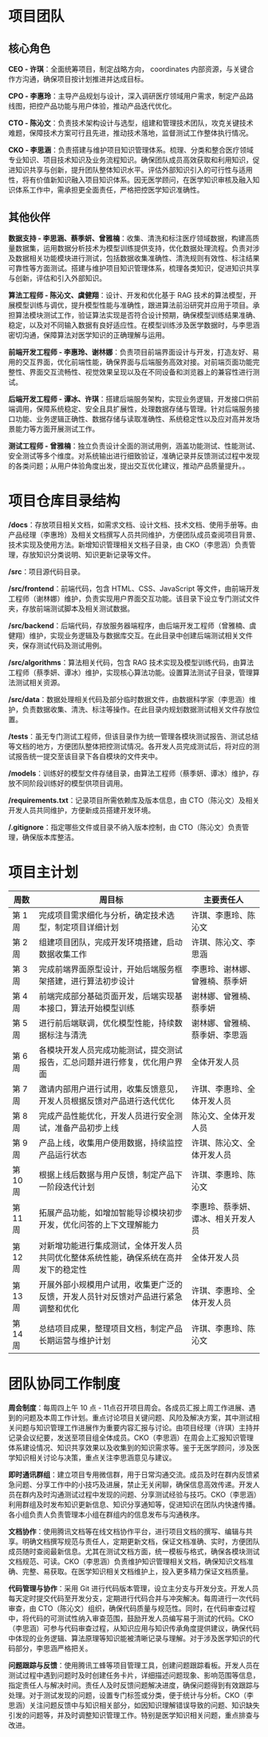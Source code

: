 # 项目团队

## 核心角色

**CEO - 许琪**：全面统筹项目，制定战略方向， coordinates 内部资源，与关键合作方沟通，确保项目按计划推进并达成目标。

**CPO - 李惠玲**：主导产品规划与设计，深入调研医疗领域用户需求，制定产品路线图，把控产品功能与用户体验，推动产品迭代优化。

**CTO - 陈沁文**：负责技术架构设计与选型，组建和管理技术团队，攻克关键技术难题，保障技术方案可行且先进，推动技术落地，监督测试工作整体执行情况。

**CKO - 李思涵**：负责搭建与维护项目知识管理体系。梳理、分类和整合医疗领域专业知识、项目技术知识及业务流程知识。确保团队成员高效获取和利用知识，促进知识共享与创新，提升团队整体知识水平。评估外部知识引入的可行性与适用性，将有价值新知识融入项目知识体系。因无医学顾问，在医学知识审核及融入知识体系工作中，需承担更全面责任，严格把控医学知识准确性。

## 其他伙伴

**数据支持 - 李思涵、蔡季妍、曾雅楠**：收集、清洗和标注医疗领域数据，构建高质量数据集，运用数据分析技术为模型训练提供支持，优化数据处理流程。负责对涉及数据相关功能模块进行测试，包括数据收集准确性、清洗规则有效性、标注结果可靠性等方面测试。搭建与维护项目知识管理体系，梳理各类知识，促进知识共享与创新，评估和引入外部知识。

**算法工程师 - 陈沁文、虞健翔**：设计、开发和优化基于 RAG 技术的算法模型，开展模型训练与调优，提升模型性能与准确性，跟进算法前沿研究并应用于项目。承担算法模块测试工作，验证算法实现是否符合设计预期，确保模型训练结果准确、稳定，以及对不同输入数据有良好适应性。在模型训练涉及医学数据时，与李思涵密切沟通，保障算法对医学知识的正确理解与运用。

**前端开发工程师 - 李惠玲、谢林娜**：负责项目前端界面设计与开发，打造友好、易用的交互界面，优化前端性能，确保界面与后端服务高效对接。对前端页面功能完整性、界面交互流畅性、视觉效果呈现以及在不同设备和浏览器上的兼容性进行测试。

**后端开发工程师 - 谭冰、许琪**：搭建后端服务架构，实现业务逻辑，开发接口供前端调用，保障系统稳定、安全且具扩展性，处理数据存储与管理。针对后端服务接口功能、业务逻辑正确性、数据存储与读取准确性、系统稳定性以及应对高并发场景能力等方面开展测试工作。

**测试工程师 - 曾雅楠**：独立负责设计全面的测试用例，涵盖功能测试、性能测试、安全测试等多个维度。对系统输出进行细致验证，准确记录并反馈测试过程中发现的各类问题；从用户体验角度出发，提出交互优化建议，推动产品质量提升。。



# 项目仓库目录结构

**/docs**：存放项目相关文档，如需求文档、设计文档、技术文档、使用手册等。由产品经理（李惠玲）及相关文档撰写人员共同维护，方便团队成员查阅项目背景、技术实现及使用方法。新增知识管理相关文档子目录，由 CKO（李思涵）负责管理，存放知识分类说明、知识更新记录等文件。

**/src**：项目源代码目录。

**/src/frontend**：前端代码，包含 HTML、CSS、JavaScript 等文件，由前端开发工程师（谢林娜）维护，负责实现用户界面交互功能。该目录下设立专门测试文件夹，存放前端测试脚本及相关测试数据。

**/src/backend**：后端代码，存放服务器端程序，由后端开发工程师（曾雅楠、虞健翔）维护，实现业务逻辑及与数据库交互。在此目录中创建后端测试相关文件夹，保存测试代码及测试用例。

**/src/algorithms**：算法相关代码，包含 RAG 技术实现及模型训练代码，由算法工程师（蔡季妍、谭冰）维护，实现核心算法功能。设置算法测试子目录，管理算法测试相关资源。

**/src/data**：数据处理相关代码及部分临时数据文件，由数据科学家（李思涵）维护，负责数据收集、清洗、标注等操作。在此目录内规划数据测试相关文件存放位置。

**/tests**：虽无专门测试工程师，但该目录作为统一管理各模块测试报告、测试总结等文档的地方，方便团队整体把控测试情况。各开发人员完成测试后，将对应的测试报告统一提交至该目录下各自模块的文件夹中。

**/models**：训练好的模型文件存储目录，由算法工程师（蔡季妍、谭冰）维护，存放不同阶段训练好的模型供项目调用。

**/requirements.txt**：记录项目所需依赖库及版本信息，由 CTO（陈沁文）及相关开发人员共同维护，方便新成员搭建开发环境。

**/.gitignore**：指定哪些文件或目录不纳入版本控制，由 CTO（陈沁文）负责管理，确保版本库整洁。

# 项目主计划



| 周数     | 周目标                                        | 主要责任人             |
| ------ | ------------------------------------------ | ----------------- |
| 第 1 周  | 完成项目需求细化与分析，确定技术选型，制定项目详细计划                | 许琪、李惠玲、陈沁文        |
| 第 2 周  | 组建项目团队，完成开发环境搭建，启动数据收集工作                   | 许琪、陈沁文、李思涵        |
| 第 3 周  | 完成前端界面原型设计，开始后端服务框架搭建，进行算法初步设计             | 李惠玲、谢林娜、曾雅楠、蔡季妍   |
| 第 4 周  | 前端完成部分基础页面开发，后端实现基本接口，算法开始模型训练             | 谢林娜、曾雅楠、蔡季妍       |
| 第 5 周  | 进行前后端联调，优化模型性能，持续数据标注与清洗                   | 谢林娜、曾雅楠、蔡季妍、李思涵   |
| 第 6 周  | 各模块开发人员完成功能测试，提交测试报告，汇总问题并进行修复，优化用户界面      | 全体开发人员            |
| 第 7 周  | 邀请内部用户进行试用，收集反馈意见，开发人员根据反馈对产品进行迭代优化        | 许琪、李惠玲、全体开发人员     |
| 第 8 周  | 完成产品性能优化，开发人员进行安全测试，准备产品初步上线               | 陈沁文、全体开发人员        |
| 第 9 周  | 产品上线，收集用户使用数据，持续监控产品运行状态                   | 许琪、陈沁文、全体开发人员     |
| 第 10 周 | 根据上线后数据与用户反馈，制定产品下一阶段迭代计划                  | 许琪、李惠玲、陈沁文        |
| 第 11 周 | 拓展产品功能，如增加智能导诊模块初步开发，优化问答的上下文理解能力          | 李惠玲、蔡季妍、谭冰、相关开发人员 |
| 第 12 周 | 对新增功能进行集成测试，全体开发人员共同优化整体系统性能，确保系统在高并发下的稳定性 | 全体开发人员            |
| 第 13 周 | 开展外部小规模用户试用，收集更广泛的反馈，开发人员针对反馈对产品进行紧急调整和优化  | 许琪、李惠玲、全体开发人员     |
| 第 14 周 | 总结项目成果，整理项目文档，制定产品长期运营与维护计划                | 许琪、李惠玲、陈沁文        |

# 团队协同工作制度

**周会制度**：每周四上午 10 点 - 11点召开项目周会。各成员汇报上周工作进展、遇到的问题及本周工作计划。重点讨论项目关键问题、风险及解决方案，其中测试相关问题与知识管理工作进展作为重要内容汇报与讨论。由项目经理（许琪）主持并记录会议纪要，发送至项目组全体成员。CKO（李思涵）在周会上汇报知识管理体系建设情况、知识共享效果以及收集到的知识需求等。鉴于无医学顾问，涉及医学知识相关讨论与决策，重点关注李思涵意见与建议。

**即时通讯群组**：建立项目专用微信群，用于日常沟通交流。成员及时在群内反馈紧急问题、分享工作中的小技巧及进展，禁止无关闲聊，确保信息高效传递。开发人员在群内及时沟通测试过程中发现的问题、分享测试经验与技巧。CKO（李思涵）利用群组及时发布知识更新信息、知识分享通知等，促进知识在团队内快速传播。各小组负责人负责管理本小组在群组内的信息发布与沟通秩序。

**文档协作**：使用腾讯文档等在线文档协作平台，进行项目文档的撰写、编辑与共享。明确文档撰写规范与责任人，定期更新文档，保证文档准确、实时，方便团队成员随时查阅最新信息。尤其在测试文档方面，统一模板与格式，确保各模块测试文档规范、可读。CKO（李思涵）负责维护知识管理相关文档，确保知识文档准确、完整、易获取。在医学知识相关文档维护上，投入更多精力保证文档质量。

**代码管理与协作**：采用 Git 进行代码版本管理，设立主分支与开发分支。开发人员每天定时提交代码至开发分支，定期进行代码合并与冲突解决。每周进行一次代码审查，由 CTO（陈沁文）组织，确保代码质量与规范性。同时，在代码审查过程中，将代码的可测试性纳入审查范围，鼓励开发人员编写易于测试的代码。CKO（李思涵）可参与代码审查过程，从知识应用与知识传承角度提供建议，确保代码中体现的业务逻辑、算法原理等知识能被清晰记录与理解。对于涉及医学知识的代码部分，李思涵严格把关。

**问题跟踪与反馈**：使用腾讯工蜂等项目管理工具，创建问题跟踪看板。开发人员在测试过程中遇到问题时及时创建任务卡片，详细描述问题现象、影响范围等信息，指定责任人与解决时间。责任人及时反馈问题解决进度，确保问题得到有效跟踪与处理。对于测试发现的问题，设置专门标签或分类，便于统计与分析。CKO（李思涵）关注问题反馈中与知识相关部分，如因知识理解错误导致的问题、知识缺失引发的问题等，并及时调整知识管理工作。特别是医学知识相关问题，重点排查与改进。